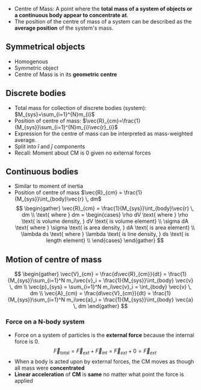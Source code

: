 - Centre of Mass: A point where the **total mass of a system of objects or a continuous body appear to concentrate at**.
- The position of the centre of mass of a system can be described as the **average position** of the system's mass.
## Symmetrical objects
- Homogenous
- Symmetric object
- Centre of Mass is in its **geometric centre**
## Discrete bodies
- Total mass for collection of discrete bodies (system): $M_{sys}=\sum_{i=1}^{N}m_{i}$
- Position of centre of mass: $\vec{R}_{cm}=\frac{1}{M_{sys}}\sum_{i=1}^{N}m_{i}\vec{r}_{i}$
- Expression for the centre of mass can be interpreted as mass-weighted average.
- Split into $\hat{i}$ and $\hat{j}$ components
- Recall: Moment about CM is $0$ given no external forces
## Continuous bodies
- Similar to moment of inertia
- Position of centre of mass $\vec{R}_{cm} = \frac{1}{M_{sys}}\int_{body}\vec{r} \, dm$
$$
\begin{gather}
\vec{R}_{cm} = \frac{1}{M_{sys}}\int_{body}\vec{r} \, dm \\
\text{ where } dm =
\begin{cases}
\rho dV \text{ where } \rho \text{ is volume density, } dV \text{ is volume element} \\
\sigma dA \text{ where } \sigma \text{ is area density, } dA \text{ is area element} \\
\lambda ds \text{ where } \lambda \text{ is line density, } ds \text{ is length element} \\
\end{cases}
\end{gather}
$$
## Motion of centre of mass
$$
\begin{gather}
\vec{V}_{cm} = \frac{d\vec{R}_{cm}}{dt} = \frac{1}{M_{sys}}\sum_{i=1}^N m_i\vec{v}_i = \frac{1}{M_{sys}}\int_{body} \vec{v} \, dm \\
\vec{p}_{sys} = \sum_{i=1}^N m_i\vec{v}_i = \int_{body} \vec{v} \, dm \\
\vec{A}_{cm} = \frac{d\vec{V}_{cm}}{dt} = \frac{1}{M_{sys}}\sum_{i=1}^N m_i\vec{a}_i = \frac{1}{M_{sys}}\int_{body} \vec{a} \, dm
\end{gather}
$$
### Force on a N-body system
- Force on a system of particles is the **external force** because the internal force is $0$. $$\vec{F}_{total} = \vec{F}_{ext} + \vec{F}_{int} = \vec{F}_{ext} + 0 = \vec{F}_{ext}$$
- When a body is acted upon by external forces, the CM moves as though all mass were **concentrated**
- **Linear acceleration** of **CM** is **same** no matter what point the force is applied